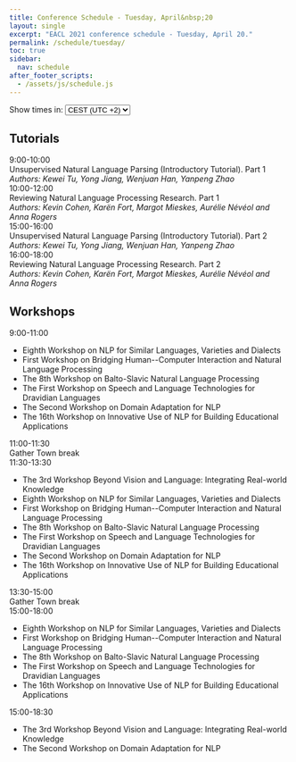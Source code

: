 ```yaml
---
title: Conference Schedule - Tuesday, April&nbsp;20
layout: single
excerpt: "EACL 2021 conference schedule - Tuesday, April 20."
permalink: /schedule/tuesday/
toc: true
sidebar:
  nav: schedule
after_footer_scripts:
  - /assets/js/schedule.js
---
```


<div class="schedule-header">
  <div class="time-control">
    <span>Show times in:</span>
    <select id="show-time">
      <option value="default">CEST (UTC +2)</option>
      <option value="local" id="option-local">My local time</option>
    </select>
  </div>
</div>

## Tutorials

<div class="schedule" markdown="0">
  <div class="schedule-element">
    <div class="schedule-element-title">
      <div class="time-wrapper">
        <span class="time">9:00</span>-<span class="time">10:00</span>
      </div>
      <div>
        Unsupervised Natural Language Parsing (Introductory Tutorial). Part&nbsp;1<br>
        <em>Authors: Kewei&nbsp;Tu, Yong&nbsp;Jiang, Wenjuan&nbsp;Han, Yanpeng&nbsp;Zhao</em>
      </div>
    </div>
  </div>
  <div class="schedule-element">
    <div class="schedule-element-title">
      <div class="time-wrapper">
        <span class="time">10:00</span>-<span class="time">12:00</span>
      </div>
      <div>
        Reviewing Natural Language Processing Research. Part&nbsp;1<br>
        <em>Authors: Kevin&nbsp;Cohen, Karën&nbsp;Fort, Margot&nbsp;Mieskes, Aurélie&nbsp;Névéol and Anna&nbsp;Rogers</em>
      </div>
    </div>
  </div>
  <div class="schedule-element">
    <div class="schedule-element-title">
      <div class="time-wrapper">
        <span class="time">15:00</span>-<span class="time">16:00</span>
      </div>
      <div>
        Unsupervised Natural Language Parsing (Introductory Tutorial). Part&nbsp;2<br>
        <em>Authors: Kewei&nbsp;Tu, Yong&nbsp;Jiang, Wenjuan&nbsp;Han, Yanpeng&nbsp;Zhao</em>
      </div>
    </div>
  </div>
  <div class="schedule-element">
    <div class="schedule-element-title">
      <div class="time-wrapper">
        <span class="time">16:00</span>-<span class="time">18:00</span>
      </div>
      <div>
        Reviewing Natural Language Processing Research. Part&nbsp;2<br>
        <em>Authors: Kevin&nbsp;Cohen, Karën&nbsp;Fort, Margot&nbsp;Mieskes, Aurélie&nbsp;Névéol and Anna&nbsp;Rogers</em>
      </div>
    </div>
  </div>
</div>

## Workshops

<div class="schedule" markdown="0">
  <div class="schedule-element">
    <div class="schedule-element-title">
      <div class="time-wrapper">
        <span class="time">9:00</span>-<span class="time">11:00</span>
      </div>
      <div>
        <ul class="list--small-padding">
          <li>Eighth Workshop on NLP for Similar Languages, Varieties and Dialects</li>
          <li>First Workshop on Bridging Human--Computer Interaction and Natural Language Processing</li>
          <li>The 8th Workshop on Balto-Slavic Natural Language Processing</li>
          <li>The First Workshop on Speech and Language Technologies for Dravidian Languages</li>
          <li>The Second Workshop on Domain Adaptation for NLP</li>
          <li>The​ ​16th ​Workshop​ ​on​ ​Innovative​ ​Use​ ​of NLP​ ​for​ ​Building​ ​Educational​ ​Applications​</li>
        </ul>
      </div>
    </div>
  </div>
  <div class="schedule-element">
    <div class="schedule-element-title">
      <div class="time-wrapper">
        <span class="time">11:00</span>-<span class="time">11:30</span>
      </div>
      <div>
        Gather Town break
      </div>
    </div>
  </div>
  <div class="schedule-element">
    <div class="schedule-element-title">
      <div class="time-wrapper">
        <span class="time">11:30</span>-<span class="time">13:30</span>
      </div>
      <div>
        <ul class="list--small-padding">
          <li>The 3rd Workshop Beyond Vision and Language: Integrating Real-world Knowledge</li>
          <li>Eighth Workshop on NLP for Similar Languages, Varieties and Dialects</li>
          <li>First Workshop on Bridging Human--Computer Interaction and Natural Language Processing</li>
          <li>The 8th Workshop on Balto-Slavic Natural Language Processing</li>
          <li>The First Workshop on Speech and Language Technologies for Dravidian Languages</li>
          <li>The Second Workshop on Domain Adaptation for NLP</li>
          <li>The​ ​16th ​Workshop​ ​on​ ​Innovative​ ​Use​ ​of NLP​ ​for​ ​Building​ ​Educational​ ​Applications​</li>
        </ul>
      </div>
    </div>
  </div>
  <div class="schedule-element">
    <div class="schedule-element-title">
      <div class="time-wrapper">
        <span class="time">13:30</span>-<span class="time">15:00</span>
      </div>
      <div>
        Gather Town break
      </div>
    </div>
  </div>
  <div class="schedule-element">
    <div class="schedule-element-title">
      <div class="time-wrapper">
        <span class="time">15:00</span>-<span class="time">18:00</span>
      </div>
      <div>
        <ul class="list--small-padding">
          <li>Eighth Workshop on NLP for Similar Languages, Varieties and Dialects</li>
          <li>First Workshop on Bridging Human--Computer Interaction and Natural Language Processing</li>
          <li>The 8th Workshop on Balto-Slavic Natural Language Processing</li>
          <li>The First Workshop on Speech and Language Technologies for Dravidian Languages</li>
          <li>The​ ​16th ​Workshop​ ​on​ ​Innovative​ ​Use​ ​of NLP​ ​for​ ​Building​ ​Educational​ ​Applications​</li>
        </ul>
      </div>
    </div>
  </div>
  <div class="schedule-element">
    <div class="schedule-element-title">
      <div class="time-wrapper">
        <span class="time">15:00</span>-<span class="time">18:30</span>
      </div>
      <div>
        <ul class="list--small-padding">
          <li>The 3rd Workshop Beyond Vision and Language: Integrating Real-world Knowledge</li>
          <li>The Second Workshop on Domain Adaptation for NLP</li>
        </ul>
      </div>
    </div>
  </div>
</div>